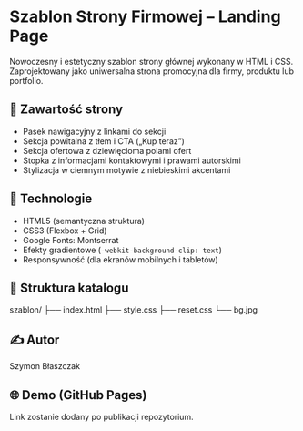# Szablon Strony Firmowej – Landing Page

Nowoczesny i estetyczny szablon strony głównej wykonany w HTML i CSS.  
Zaprojektowany jako uniwersalna strona promocyjna dla firmy, produktu lub portfolio.

## 📌 Zawartość strony

- Pasek nawigacyjny z linkami do sekcji
- Sekcja powitalna z tłem i CTA („Kup teraz”)
- Sekcja ofertowa z dziewięcioma polami ofert
- Stopka z informacjami kontaktowymi i prawami autorskimi
- Stylizacja w ciemnym motywie z niebieskimi akcentami

## 🔧 Technologie
- HTML5 (semantyczna struktura)
- CSS3 (Flexbox + Grid)
- Google Fonts: Montserrat
- Efekty gradientowe (`-webkit-background-clip: text`)
- Responsywność (dla ekranów mobilnych i tabletów)

## 📁 Struktura katalogu

szablon/
├── index.html
├── style.css
├── reset.css
└── bg.jpg

## ✍️ Autor
Szymon Błaszczak

## 🌐 Demo (GitHub Pages)
Link zostanie dodany po publikacji repozytorium.